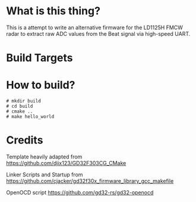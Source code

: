 # What is this thing?

This is a attempt to write an alternative firmware for the LD1125H FMCW radar to extract raw ADC values from the Beat signal via high-speed UART.

# Build Targets

<todo>

# How to build?

```
# mkdir build
# cd build
# cmake ..
# make hello_world
```

# Credits

Template heavily adapted from https://github.com/djix123/GD32F303CG_CMake

Linker Scripts and Startup from https://github.com/cjacker/gd32f30x_firmware_library_gcc_makefile

OpenOCD script https://github.com/gd32-rs/gd32-openocd

